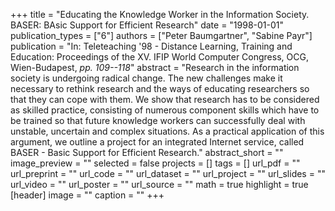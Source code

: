 +++
title = "Educating the Knowledge Worker in the Information Society. BASER: BAsic Support for Efficient Research"
date = "1998-01-01"
publication_types = ["6"]
authors = ["Peter Baumgartner", "Sabine Payr"]
publication = "In: Teleteaching '98 - Distance Learning, Training and Education: Proceedings of the XV. IFIP World Computer Congress, OCG, Wien-Budapest, _pp. 109--118_"
abstract = "Research in the information society is undergoing radical change. The new challenges make it necessary to rethink research and the ways of educating researchers so that they can cope with them. We show that research has to be considered as skilled practice, consisting of numerous component skills which have to be trained so that future knowledge workers can successfully deal with unstable, uncertain and complex situations. As a practical application of this argument, we outline a project for an integrated Internet service, called BASER - Basic Support for Efficient Research."
abstract_short = ""
image_preview = ""
selected = false
projects = []
tags = []
url_pdf = ""
url_preprint = ""
url_code = ""
url_dataset = ""
url_project = ""
url_slides = ""
url_video = ""
url_poster = ""
url_source = ""
math = true
highlight = true
[header]
image = ""
caption = ""
+++
